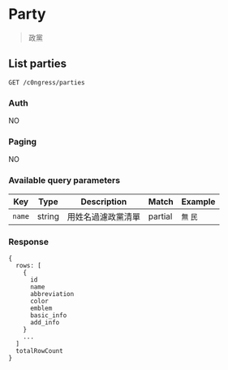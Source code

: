 # Party
> 政黨

## List parties
```
GET /c0ngress/parties
```

### Auth
NO

### Paging
NO

### Available query parameters

| Key | Type | Description | Match | Example |
| --- | --- | --- | --- | --- |
| `name` | string | 用姓名過濾政黨清單 | partial | `無` `民` |

### Response
```
{
  rows: [
    {
      id
      name
      abbreviation
      color
      emblem
      basic_info
      add_info
    }
    ...
  ]
  totalRowCount
}
```
